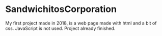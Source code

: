 # SandwichitosCorporation
My first project made in 2018, is a web page made with html and a bit of css. JavaScript is not used. Project already finished.
